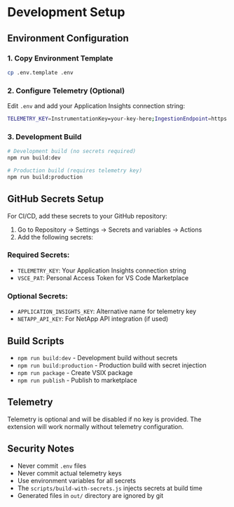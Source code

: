 # Development Setup

## Environment Configuration

### 1. Copy Environment Template
```bash
cp .env.template .env
```

### 2. Configure Telemetry (Optional)
Edit `.env` and add your Application Insights connection string:
```bash
TELEMETRY_KEY=InstrumentationKey=your-key-here;IngestionEndpoint=https://your-region.in.applicationinsights.azure.com/;LiveEndpoint=https://your-region.livediagnostics.monitor.azure.com/;ApplicationId=your-app-id
```

### 3. Development Build
```bash
# Development build (no secrets required)
npm run build:dev

# Production build (requires telemetry key)
npm run build:production
```

## GitHub Secrets Setup

For CI/CD, add these secrets to your GitHub repository:

1. Go to Repository → Settings → Secrets and variables → Actions
2. Add the following secrets:

### Required Secrets:
- `TELEMETRY_KEY`: Your Application Insights connection string
- `VSCE_PAT`: Personal Access Token for VS Code Marketplace

### Optional Secrets:
- `APPLICATION_INSIGHTS_KEY`: Alternative name for telemetry key
- `NETAPP_API_KEY`: For NetApp API integration (if used)

## Build Scripts

- `npm run build:dev` - Development build without secrets
- `npm run build:production` - Production build with secret injection
- `npm run package` - Create VSIX package
- `npm run publish` - Publish to marketplace

## Telemetry

Telemetry is optional and will be disabled if no key is provided. The extension will work normally without telemetry configuration.

## Security Notes

- Never commit `.env` files
- Never commit actual telemetry keys
- Use environment variables for all secrets
- The `scripts/build-with-secrets.js` injects secrets at build time
- Generated files in `out/` directory are ignored by git